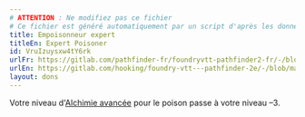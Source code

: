 ```yaml
---
# ATTENTION : Ne modifiez pas ce fichier
# Ce fichier est généré automatiquement par un script d'après les données du module Foundry VTT officiel et de sa traduction
title: Empoisonneur expert
titleEn: Expert Poisoner
id: VruIzuysxw4tY6rk
urlFr: https://gitlab.com/pathfinder-fr/foundryvtt-pathfinder2-fr/-/blob/master/data/feats/VruIzuysxw4tY6rk.htm
urlEn: https://gitlab.com/hooking/foundry-vtt---pathfinder-2e/-/blob/master/packs/data/feats.db/expert-poisoner.json
layout: dons
---
```

Votre niveau d'[Alchimie avancée](../capacité-classe/alchimie-avancée.html) pour le poison passe à votre niveau –3.
